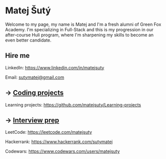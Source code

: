 # Matej Šutý

Welcome to my page, my name is Matej and I'm a fresh alumni of Green Fox Academy. I'm specializing in Full-Stack and this is my progression in our after-course Huli program, where I'm sharpening my skills to become an even better candidate.

## Hire me
LinkedIn: https://www.linkedin.com/in/matejsuty

Email: sutymatej@gmail.com

## &rarr; [Coding projects](https://github.com/green-fox-academy/definitions/tree/master/project-phase/huli/coding-projects)
Learning projects: https://github.com/matejsuty/Learning-projects

## &rarr; [Interview prep](https://github.com/green-fox-academy/teaching-materials/tree/master/interview)
LeetCode: https://leetcode.com/matejsuty

Hackerrank: https://www.hackerrank.com/sutymatej

Codewars: https://www.codewars.com/users/matejsuty
